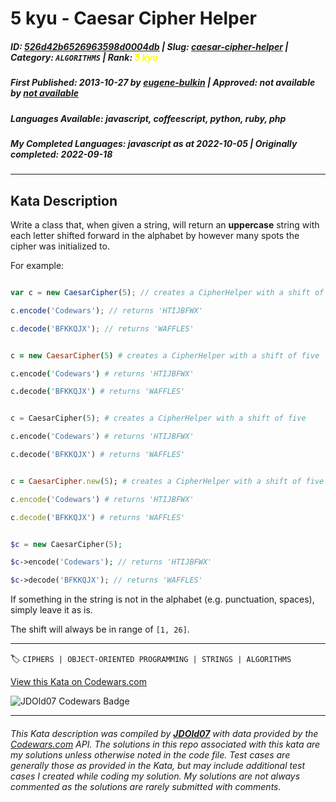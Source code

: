 # 5 kyu - Caesar Cipher Helper

##### **ID**: [526d42b6526963598d0004db](https://www.codewars.com/kata/526d42b6526963598d0004db) | **Slug**: [caesar-cipher-helper](https://www.codewars.com/kata/526d42b6526963598d0004db) | **Category**: `ALGORITHMS` | **Rank**: <span style="color:yellow">5 kyu</span>

##### **First Published**: 2013-10-27 ***by*** [eugene-bulkin](https://www.codewars.com/users/eugene-bulkin) | **Approved**: *not available* ***by*** [*not available*](*https://www.codewars.com*)

##### **Languages Available**: javascript, coffeescript, python, ruby, php

##### **My Completed Languages**: javascript ***as at*** 2022-10-05 | **Originally completed**: 2022-09-18

---

## Kata Description


Write a class that, when given a string, will return an **uppercase** string with each letter shifted forward in the alphabet by however many spots the cipher was initialized to.



For example:



```javascript

var c = new CaesarCipher(5); // creates a CipherHelper with a shift of five

c.encode('Codewars'); // returns 'HTIJBFWX'

c.decode('BFKKQJX'); // returns 'WAFFLES'

```

```coffeescript

c = new CaesarCipher(5) # creates a CipherHelper with a shift of five

c.encode('Codewars') # returns 'HTIJBFWX'

c.decode('BFKKQJX') # returns 'WAFFLES'

```

```python

c = CaesarCipher(5); # creates a CipherHelper with a shift of five

c.encode('Codewars') # returns 'HTIJBFWX'

c.decode('BFKKQJX') # returns 'WAFFLES'

```

```ruby

c = CaesarCipher.new(5); # creates a CipherHelper with a shift of five

c.encode('Codewars') # returns 'HTIJBFWX'

c.decode('BFKKQJX') # returns 'WAFFLES'

```



```php

$c = new CaesarCipher(5);

$c->encode('Codewars'); // returns 'HTIJBFWX'

$c->decode('BFKKQJX'); // returns 'WAFFLES'

```



If something in the string is not in the alphabet (e.g. punctuation, spaces), simply leave it as is.  

The shift will always be in range of `[1, 26]`.

---


🏷 `CIPHERS | OBJECT-ORIENTED PROGRAMMING | STRINGS | ALGORITHMS`


[View this Kata on Codewars.com](https://www.codewars.com/kata/526d42b6526963598d0004db)

![](https://www.codewars.com/users/jdold07/badges/large "JDOld07 Codewars Badge")

---

###### *This Kata description was compiled by [**JDOld07**](https://tpstech.dev) with data provided by the [Codewars.com](https://www.codewars.com) API.  The solutions in this repo associated with this kata are my solutions unless otherwise noted in the code file.  Test cases are generally those as provided in the Kata, but may include additional test cases I created while coding my solution.  My solutions are not always commented as the solutions are rarely submitted with comments.*
